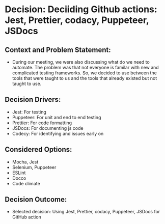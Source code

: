 # Decision: Deciiding Github actions: Jest, Prettier, codacy, Puppeteer, JSDocs

## Context and Problem Statement:

- During our meeting, we were also discussing what do we need to automate. The problem was that not everyone is familar with new and complicated testing frameworks. So, we decided to use between the tools that were taught to us and
  the tools that already existed but not taught to use.

## Decision Drivers:

- Jest: For testing
- Puppeteer: For unit and end to end testing
- Prettier: For code formatting
- JSDocs: For documenting js code
- Codecy: For identifying and issues early on

## Considered Options:

- Mocha, Jest
- Selenium, Puppeteer
- ESLint
- Docco
- Code climate

## Decision Outcome:

- Selected decision: Using Jest, Prettier, codacy, Puppeteer, JSDocs for GitHub action
